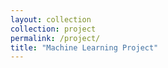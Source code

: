 ```yaml
---
layout: collection
collection: project
permalink: /project/
title: "Machine Learning Project"
---
```


